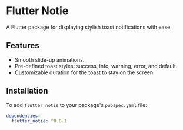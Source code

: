 # Flutter Notie

A Flutter package for displaying stylish toast notifications with ease.

## Features

- Smooth slide-up animations.
- Pre-defined toast styles: success, info, warning, error, and default.
- Customizable duration for the toast to stay on the screen.

## Installation

To add `flutter_notie` to your package's `pubspec.yaml` file:

```yaml
dependencies:
  flutter_notie: ^0.0.1